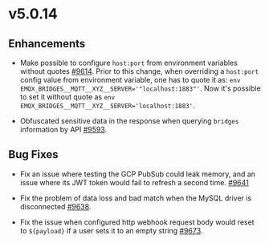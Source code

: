 # v5.0.14

## Enhancements

- Make possible to configure `host:port` from environment variables without quotes [#9614](https://github.com/emqx/emqx/pull/9614).
  Prior to this change, when overriding a `host:port` config value from environment variable, one has to quote it as:
  `env EMQX_BRIDGES__MQTT__XYZ__SERVER='"localhost:1883"'`.
  Now it's possible to set it without quote as `env EMQX_BRIDGES__MQTT__XYZ__SERVER='localhost:1883'`.

- Obfuscated sensitive data in the response when querying `bridges` information by API [#9593](https://github.com/emqx/emqx/pull/9593/).

## Bug Fixes

- Fix an issue where testing the GCP PubSub could leak memory, and an issue where its JWT token would fail to refresh a second time. [#9641](https://github.com/emqx/emqx/pull/9641)

- Fix the problem of data loss and bad match when the MySQL driver is disconnected [#9638](https://github.com/emqx/emqx/pull/9638).

- Fix the issue when configured http webhook request body would reset to `${payload}` if a user sets it to an empty string  [#9673](https://github.com/emqx/emqx/pull/9673).
